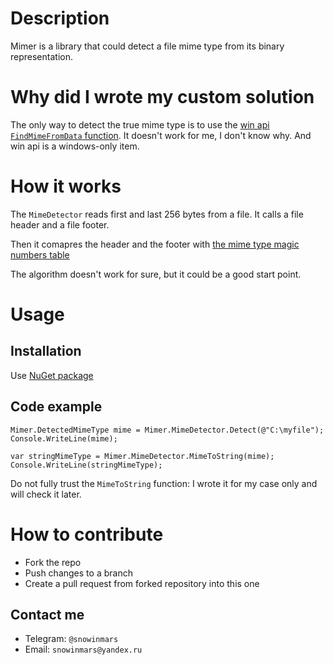 # Description

Mimer is a library that could detect a file mime type from its binary representation.

# Why did I wrote my custom solution

The only way to detect the true mime type is to use the [win api `FindMimeFromData` function](https://docs.microsoft.com/en-us/previous-versions/windows/internet-explorer/ie-developer/platform-apis/ms775107(v%3Dvs.85)). It doesn't work for me, I don't know why. And win api is a windows-only item.

# How it works

The `MimeDetector` reads first and last 256 bytes from a file. It calls a file header and a file footer.

Then it comapres the header and the footer with [the mime type magic numbers table](https://en.wikipedia.org/wiki/List_of_file_signatures)

The algorithm doesn't work for sure, but it could be a good start point.

# Usage

## Installation

Use [NuGet package](https://www.nuget.org/packages/snowinmars.Mimer/)

## Code example

```
Mimer.DetectedMimeType mime = Mimer.MimeDetector.Detect(@"C:\myfile");
Console.WriteLine(mime);

var stringMimeType = Mimer.MimeDetector.MimeToString(mime);
Console.WriteLine(stringMimeType);
```

Do not fully trust the `MimeToString` function: I wrote it for my case only and will check it later.

# How to contribute

* Fork the repo
* Push changes to a branch
* Create a pull request from forked repository into this one

## Contact me
* Telegram: `@snowinmars`
* Email: `snowinmars@yandex.ru`
